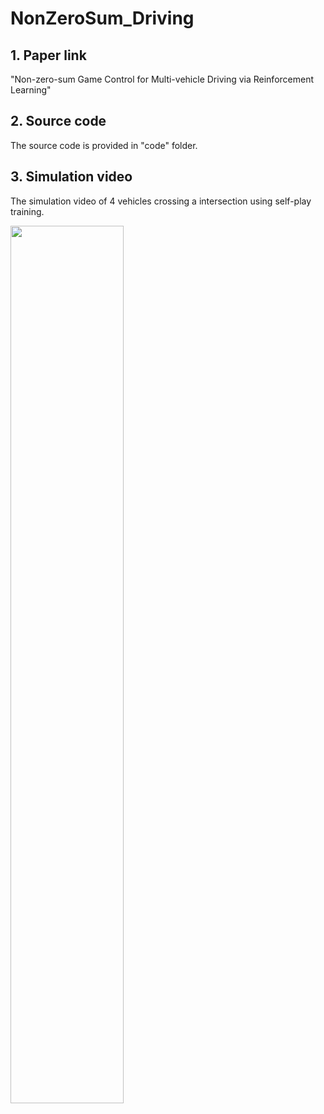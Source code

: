 # NonZeroSum_Driving

## 1. Paper link
"Non-zero-sum Game Control for Multi-vehicle Driving via Reinforcement Learning"

## 2. Source code
The source code is provided in "code" folder.

## 3. Simulation video
The simulation video of 4 vehicles crossing a intersection using self-play training.

<img src="Exp3_selfplay.gif" width = "60%" height = "60%"/>
